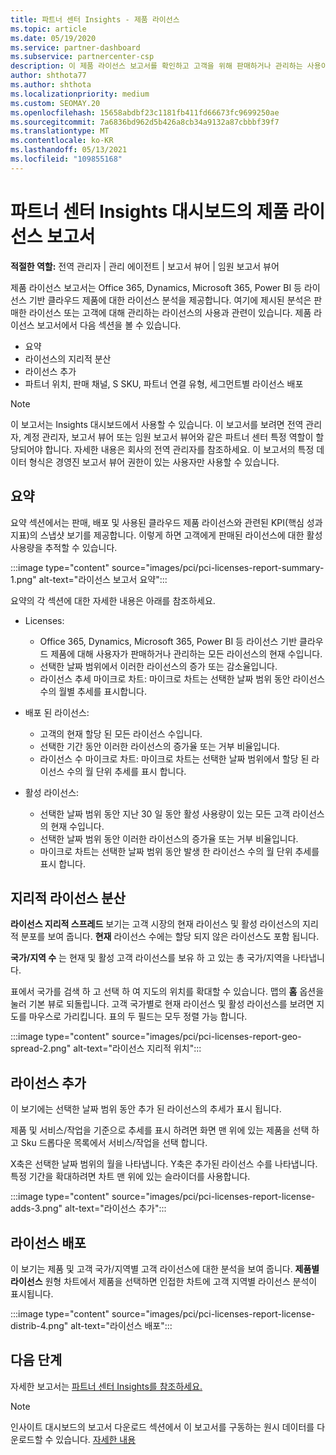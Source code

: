 ```yaml
---
title: 파트너 센터 Insights - 제품 라이선스
ms.topic: article
ms.date: 05/19/2020
ms.service: partner-dashboard
ms.subservice: partnercenter-csp
description: 이 제품 라이선스 보고서를 확인하고 고객을 위해 판매하거나 관리하는 사용이 허가된 기반 클라우드 제품으로 개선하는 방법을 알아봅니다.
author: shthota77
ms.author: shthota
ms.localizationpriority: medium
ms.custom: SEOMAY.20
ms.openlocfilehash: 15658abdbf23c1181fb411fd66673fc9699250ae
ms.sourcegitcommit: 7a6836bd962d5b426a8cb34a9132a87cbbbf39f7
ms.translationtype: MT
ms.contentlocale: ko-KR
ms.lasthandoff: 05/13/2021
ms.locfileid: "109855168"
---
```

# <a name="product-licenses-report-in-the-partner-center-insights-dashboard"></a>파트너 센터 Insights 대시보드의 제품 라이선스 보고서

**적절한 역할:** 전역 관리자 | 관리 에이전트 | 보고서 뷰어 | 임원 보고서 뷰어

제품 라이선스 보고서는 Office 365, Dynamics, Microsoft 365, Power BI 등 라이선스 기반 클라우드 제품에 대한 라이선스 분석을 제공합니다. 여기에 제시된 분석은 판매한 라이선스 또는 고객에 대해 관리하는 라이선스의 사용과 관련이 있습니다. 제품 라이선스 보고서에서 다음 섹션을 볼 수 있습니다.

- 요약
- 라이선스의 지리적 분산
- 라이선스 추가
- 파트너 위치, 판매 채널, S SKU, 파트너 연결 유형, 세그먼트별 라이선스 배포

 > [!NOTE]
 > 이 보고서는 Insights 대시보드에서 사용할 수 있습니다. 이 보고서를 보려면 전역 관리자, 계정 관리자, 보고서 뷰어 또는 임원 보고서 뷰어와 같은 파트너 센터 특정 역할이 할당되어야 합니다. 자세한 내용은 회사의 전역 관리자를 참조하세요. 이 보고서의 특정 데이터 형식은 경영진 보고서 뷰어 권한이 있는 사용자만 사용할 수 있습니다.

## <a name="summary"></a>요약

요약 섹션에서는 판매, 배포 및 사용된 클라우드 제품 라이선스와 관련된 KPI(핵심 성과 지표)의 스냅샷 보기를 제공합니다. 이렇게 하면 고객에게 판매된 라이선스에 대한 활성 사용량을 추적할 수 있습니다.

:::image type="content" source="images/pci/pci-licenses-report-summary-1.png" alt-text="라이선스 보고서 요약":::

요약의 각 섹션에 대한 자세한 내용은 아래를 참조하세요.

- Licenses: 
  - Office 365, Dynamics, Microsoft 365, Power BI 등 라이선스 기반 클라우드 제품에 대해 사용자가 판매하거나 관리하는 모든 라이선스의 현재 수입니다.
  - 선택한 날짜 범위에서 이러한 라이선스의 증가 또는 감소율입니다.
  - 라이선스 추세 마이크로 차트: 마이크로 차트는 선택한 날짜 범위 동안 라이선스 수의 월별 추세를 표시합니다.

- 배포 된 라이선스:
  - 고객의 현재 할당 된 모든 라이선스 수입니다.
  - 선택한 기간 동안 이러한 라이선스의 증가율 또는 거부 비율입니다.
  - 라이선스 수 마이크로 차트: 마이크로 차트는 선택한 날짜 범위에서 할당 된 라이선스 수의 월 단위 추세를 표시 합니다.

- 활성 라이선스: 
  - 선택한 날짜 범위 동안 지난 30 일 동안 활성 사용량이 있는 모든 고객 라이선스의 현재 수입니다.
  - 선택한 날짜 범위 동안 이러한 라이선스의 증가율 또는 거부 비율입니다.
  - 마이크로 차트는 선택한 날짜 범위 동안 발생 한 라이선스 수의 월 단위 추세를 표시 합니다.

## <a name="geographical-spread-of-licenses"></a>지리적 라이선스 분산

**라이선스 지리적 스프레드** 보기는 고객 시장의 현재 라이선스 및 활성 라이선스의 지리적 분포를 보여 줍니다. **현재** 라이선스 수에는 할당 되지 않은 라이선스도 포함 됩니다.

**국가/지역 수** 는 현재 및 활성 고객 라이선스를 보유 하 고 있는 총 국가/지역을 나타냅니다.

표에서 국가를 검색 하 고 선택 하 여 지도의 위치를 확대할 수 있습니다. 맵의 **홈** 옵션을 눌러 기본 뷰로 되돌립니다. 고객 국가별로 현재 라이선스 및 활성 라이선스를 보려면 지도를 마우스로 가리킵니다. 표의 두 필드는 모두 정렬 가능 합니다.

:::image type="content" source="images/pci/pci-licenses-report-geo-spread-2.png" alt-text="라이선스 지리적 위치":::

## <a name="license-adds"></a>라이선스 추가

이 보기에는 선택한 날짜 범위 동안 추가 된 라이선스의 추세가 표시 됩니다. 

제품 및 서비스/작업을 기준으로 추세를 표시 하려면 화면 맨 위에 있는 제품을 선택 하 고 Sku 드롭다운 목록에서 서비스/작업을 선택 합니다.

X축은 선택한 날짜 범위의 월을 나타냅니다. Y축은 추가된 라이선스 수를 나타냅니다. 특정 기간을 확대하려면 차트 맨 위에 있는 슬라이더를 사용합니다.

:::image type="content" source="images/pci/pci-licenses-report-license-adds-3.png" alt-text="라이선스 추가":::

## <a name="license-distribution"></a>라이선스 배포

이 보기는 제품 및 고객 국가/지역별 고객 라이선스에 대한 분석을 보여 줍니다. **제품별 라이선스** 원형 차트에서 제품을 선택하면 인접한 차트에 고객 지역별 라이선스 분석이 표시됩니다.

:::image type="content" source="images/pci/pci-licenses-report-license-distrib-4.png" alt-text="라이선스 배포":::

## <a name="next-steps"></a>다음 단계

자세한 보고서는 [파트너 센터 Insights를 참조하세요.](partner-center-insights.md)

>[!NOTE] 
> 인사이트 대시보드의 보고서 다운로드 섹션에서 이 보고서를 구동하는 원시 데이터를 다운로드할 수 있습니다. [자세한 내용](pci-download-reports.md)
